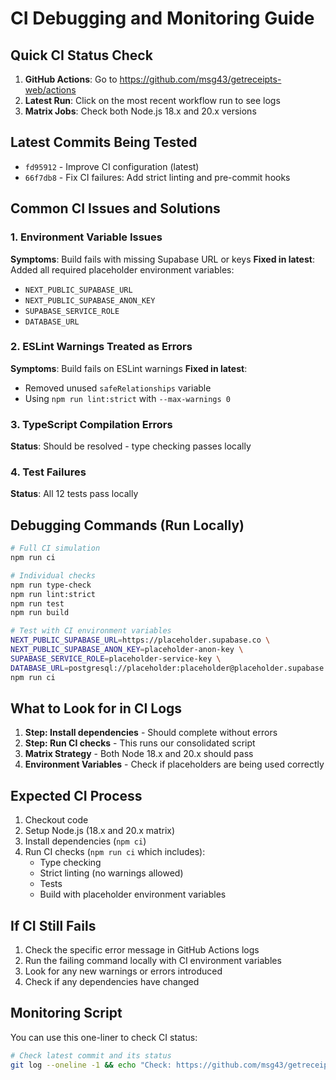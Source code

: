 # CI Debugging and Monitoring Guide

## Quick CI Status Check

1. **GitHub Actions**: Go to https://github.com/msg43/getreceipts-web/actions
2. **Latest Run**: Click on the most recent workflow run to see logs
3. **Matrix Jobs**: Check both Node.js 18.x and 20.x versions

## Latest Commits Being Tested

- `fd95912` - Improve CI configuration (latest)
- `66f7db8` - Fix CI failures: Add strict linting and pre-commit hooks

## Common CI Issues and Solutions

### 1. Environment Variable Issues
**Symptoms**: Build fails with missing Supabase URL or keys
**Fixed in latest**: Added all required placeholder environment variables:
- `NEXT_PUBLIC_SUPABASE_URL`
- `NEXT_PUBLIC_SUPABASE_ANON_KEY` 
- `SUPABASE_SERVICE_ROLE`
- `DATABASE_URL`

### 2. ESLint Warnings Treated as Errors
**Symptoms**: Build fails on ESLint warnings
**Fixed in latest**: 
- Removed unused `safeRelationships` variable
- Using `npm run lint:strict` with `--max-warnings 0`

### 3. TypeScript Compilation Errors
**Status**: Should be resolved - type checking passes locally

### 4. Test Failures
**Status**: All 12 tests pass locally

## Debugging Commands (Run Locally)

```bash
# Full CI simulation
npm run ci

# Individual checks
npm run type-check
npm run lint:strict  
npm run test
npm run build

# Test with CI environment variables
NEXT_PUBLIC_SUPABASE_URL=https://placeholder.supabase.co \
NEXT_PUBLIC_SUPABASE_ANON_KEY=placeholder-anon-key \
SUPABASE_SERVICE_ROLE=placeholder-service-key \
DATABASE_URL=postgresql://placeholder:placeholder@placeholder.supabase.co:5432/postgres \
npm run ci
```

## What to Look for in CI Logs

1. **Step: Install dependencies** - Should complete without errors
2. **Step: Run CI checks** - This runs our consolidated script
3. **Matrix Strategy** - Both Node 18.x and 20.x should pass
4. **Environment Variables** - Check if placeholders are being used correctly

## Expected CI Process

1. Checkout code
2. Setup Node.js (18.x and 20.x matrix)
3. Install dependencies (`npm ci`)
4. Run CI checks (`npm run ci` which includes):
   - Type checking
   - Strict linting (no warnings allowed)
   - Tests
   - Build with placeholder environment variables

## If CI Still Fails

1. Check the specific error message in GitHub Actions logs
2. Run the failing command locally with CI environment variables
3. Look for any new warnings or errors introduced
4. Check if any dependencies have changed

## Monitoring Script

You can use this one-liner to check CI status:
```bash
# Check latest commit and its status
git log --oneline -1 && echo "Check: https://github.com/msg43/getreceipts-web/actions"
```
